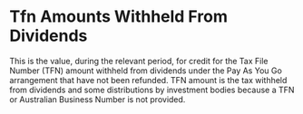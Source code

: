 # Tfn Amounts Withheld From Dividends
This is the value, during the relevant period, for credit for the Tax File Number (TFN) amount withheld from dividends under the Pay As You Go arrangement that have not been refunded.  TFN amount is the tax withheld from dividends and some distributions by investment bodies because a TFN or Australian Business Number is not provided.